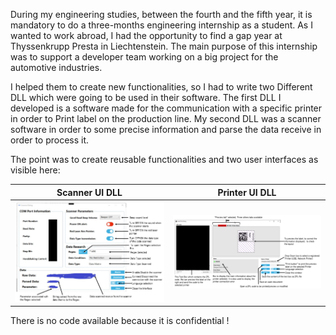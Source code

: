 During my engineering studies, between the fourth and the fifth year, it is mandatory to
do a three-months engineering internship as a student. As I wanted to work abroad, I had the
opportunity to find a gap year at Thyssenkrupp Presta in Liechtenstein. The main purpose of this
internship was to support a developer team working on a big project for the automotive industries.

I helped them to create new functionalities, so I had to write two
Different DLL which were going to be used in their software. The first DLL I developed is a software
made for the communication with a specific printer in order to Print label on the production line.
My second DLL was a scanner software in order to some precise information and parse the data
receive in order to process it. 

The point was to create reusable functionalities and two user interfaces as visible here:

Scanner UI DLL         |  Printer UI DLL  
:-------------------------:|:-------------------------:
![](https://github.com/Damien-OLLIER/Thyssenkrupp-DLL/blob/main/ScannerMainInterfaceCommented.jpg)  |  ![](https://github.com/Damien-OLLIER/Thyssenkrupp-DLL/blob/main/PrinterMainInterface.png)

There is no code available because it is confidential !

